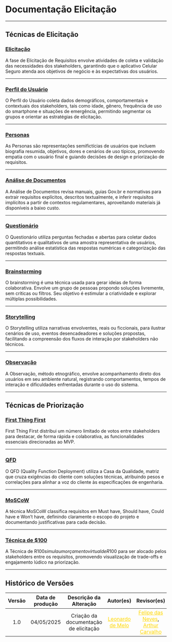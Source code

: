 # Documentação Elicitação

---

## Técnicas de Elicitação

### [Elicitação](./Introducao.md)

A fase de Elicitação de Requisitos envolve atividades de coleta e validação das necessidades dos stakeholders, garantindo que o aplicativo Celular Seguro atenda aos objetivos de negócio e às expectativas dos usuários.

---

### [Perfil do Usuário](./PerfilUsuario.md)

O Perfil do Usuário coleta dados demográficos, comportamentais e contextuais dos stakeholders, tais como idade, gênero, frequência de uso do smartphone e situações de emergência, permitindo segmentar os grupos e orientar as estratégias de elicitação.

---

### [Personas](./Personas.md)

As Personas são representações semifictícias de usuários que incluem biografia resumida, objetivos, dores e cenários de uso típicos, promovendo empatia com o usuário final e guiando decisões de design e priorização de requisitos.

---

### [Análise de Documentos](./AnalisedeDocumentos.md)

A Análise de Documentos revisa manuais, guias Gov.br e normativas para extrair requisitos explícitos, descritos textualmente, e inferir requisitos implícitos a partir de contextos regulamentares, aproveitando materiais já disponíveis a baixo custo.

---

### [Questionário](./Questionario.md)

O Questionário utiliza perguntas fechadas e abertas para coletar dados quantitativos e qualitativos de uma amostra representativa de usuários, permitindo análise estatística das respostas numéricas e categorização das respostas textuais.

---

### [Brainstorming](./Brainstorming.md)

O brainstorming é uma técnica usada para gerar ideias de forma colaborativa. Envolve um grupo de pessoas propondo soluções livremente, sem críticas ou filtros. Seu objetivo é estimular a criatividade e explorar múltiplas possibilidades.

---

### [Storytelling](./Storytelling.md)

O Storytelling utiliza narrativas envolventes, reais ou ficcionais, para ilustrar cenários de uso, eventos desencadeadores e soluções propostas, facilitando a compreensão dos fluxos de interação por stakeholders não técnicos.

---

### [Observação](./Observacao.md)

A Observação, método etnográfico, envolve acompanhamento direto dos usuários em seu ambiente natural, registrando comportamentos, tempos de interação e dificuldades enfrentadas durante o uso do sistema.

---

## Técnicas de Priorização

### [First Thing First](./FirstThingFirst.md)

First Thing First distribui um número limitado de votos entre stakeholders para destacar, de forma rápida e colaborativa, as funcionalidades essenciais direcionadas ao MVP.

---

### [QFD](./QFD.md)

O QFD (Quality Function Deployment) utiliza a Casa da Qualidade, matriz que cruza exigências do cliente com soluções técnicas, atribuindo pesos e correlações para alinhar a voz do cliente às especificações de engenharia.

---

### [MoSCoW](./MoSCoW.md)

A técnica MoSCoW classifica requisitos em Must have, Should have, Could have e Won’t have, definindo claramente o escopo do projeto e documentando justificativas para cada decisão.

---

### [Técnica de $100](./100.md)

A Técnica de R$100 simula um orçamento virtual de R$100 para ser alocado pelos stakeholders entre os requisitos, promovendo visualização de trade-offs e engajamento lúdico na priorização.

---
## Histórico de Versões

| Versão | Data de produção | Descrição da Alteração             | Autor(es)                                                                                             | Revisor(es)                                                                                           | Data de Revisão |
| :----: | :--------------: | :--------------------------------: | :---------------------------------------------------------------------------------------------------: | :---------------------------------------------------------------------------------------------------: | :-------------: |
| 1.0    | 04/05/2025       | Criação da documentação de elicitação | <a style="color:gold;" href="https://github.com/leozinlima" target="_blank">Leonardo de Melo</a> | <a style="color:gold;" href="https://github.com/FelipeFreire-gf" target="_blank">Felipe das Neves</a>, <a style="color:gold;" href="https://github.com/arthurlleite" target="_blank">Arthur Carvalho</a> | 04/05/2025      |
